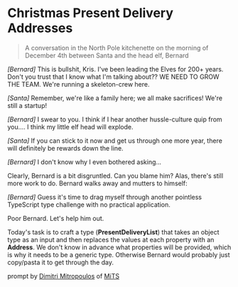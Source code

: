 # Christmas Present Delivery Addresses

> A conversation in the North Pole kitchenette on the morning of December 4th between Santa and the head elf, Bernard

_[Bernard]_ This is bullshit, Kris. I've been leading the Elves for 200+ years. Don't you trust that I know what I'm talking about?? WE NEED TO GROW THE TEAM. We're running a skeleton-crew here.

_[Santa]_ Remember, we're like a family here; we all make sacrifices! We're still a startup!

_[Bernard]_ I swear to you. I think if I hear another hussle-culture quip from you.... I think my little elf head will explode.

_[Santa]_ If you can stick to it now and get us through one more year, there will definitely be rewards down the line.

_[Bernard]_ I don't know why I even bothered asking...

Clearly, Bernard is a bit disgruntled. Can you blame him? Alas, there's still more work to do. Bernard walks away and mutters to himself:

_[Bernard]_ Guess it's time to drag myself through another pointless TypeScript type challenge with no practical application.

Poor Bernard. Let's help him out.

Today's task is to craft a type (**PresentDeliveryList**) that takes an object type as an input and then replaces the values at each property with an **Address**. We don't know in advance what properties will be provided, which is why it needs to be a generic type. Otherwise Bernard would probably just copy/pasta it to get through the day.

prompt by [Dimitri Mitropoulos](https://github.com/dimitropoulos) of [MiTS](https://michigantypescript.com/)
